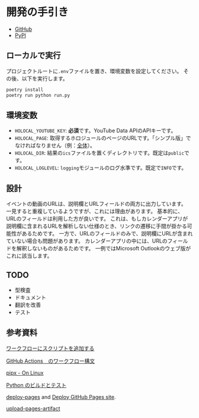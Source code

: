 # 開発の手引き

* [GitHub](https://github.com/gemmaro/holocal)
* [PyPI](https://pypi.org/project/holocal/)

## ローカルで実行

プロジェクトルートに`.env`ファイルを置き、環境変数を設定してください。
その後、以下を実行します。

```sh
poetry install
poetry run python run.py
```

## 環境変数

- `HOLOCAL_YOUTUBE_KEY`: **必須**です。YouTube Data APIのAPIキーです。
- `HOLOCAL_PAGE`: 取得するホロジュールのページのURLです。「シンプル版」でなければなりません（例：[全体](https://schedule.hololive.tv/simple "hololive production")）。
- `HOLOCAL_DIR`: 結果の`ics`ファイルを置くディレクトリです。既定は`public`です。
- `HOLOCAL_LOGLEVEL`: `logging`モジュールのログ水準です。既定で`INFO`です。

## 設計

イベントの動画のURLは、説明欄とURLフィールドの両方に出力しています。
一見すると重複しているようですが、これには理由があります。
基本的に、URLのフィールドは利用した方が良いです。
これは、もしカレンダーアプリが説明欄に含まれるURLを解析しない仕様のとき、リンクの遷移に手間が掛かる可能性があるためです。
一方で、URLのフィールドのみで、説明欄にURLが含まれていない場合も問題があります。
カレンダーアプリの中には、URLのフィールドを解釈しないものがあるためです。
一例ではMicrosoft Outlookのウェブ版がこれに該当します。

## TODO

* 型検査
* ドキュメント
* 翻訳を改善
* テスト

## 参考資料

[ワークフローにスクリプトを追加する](https://docs.github.com/ja/actions/writing-workflows/choosing-what-your-workflow-does/adding-scripts-to-your-workflow "GitHub")

[GitHub Actions　のワークフロー構文](https://docs.github.com/ja/actions/writing-workflows/workflow-syntax-for-github-actions "GitHub")

[pipx - On Linux](https://github.com/pypa/pipx?tab=readme-ov-file#on-linux "GitHub")

[Python のビルドとテスト](https://docs.github.com/ja/actions/use-cases-and-examples/building-and-testing/building-and-testing-python "GitHub")

[deploy-pages](https://github.com/actions/deploy-pages "GitHub") and [Deploy GitHub Pages site](https://github.com/marketplace/actions/deploy-github-pages-site "GitHub").

[upload-pages-artifact](https://github.com/actions/upload-pages-artifact "GitHub")
